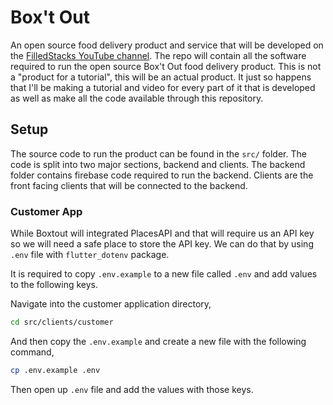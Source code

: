# Box't Out

An open source food delivery product and service that will be developed on the [FilledStacks YouTube channel](https://youtube.com/playlist?list=PLdTodMosi-BzqMe7fU9Bin3z14_hqNHRA). The repo will contain all the software required to run the open source Box't Out food delivery product. This is not a "product for a tutorial", this will be an actual product. It just so happens that I'll be making a tutorial and video for every part of it that is developed as well as make all the code available through this repository.

## Setup

The source code to run the product can be found in the `src/` folder. The code is split into two major sections, backend and clients. The backend folder contains firebase code required to run the backend. Clients are the front facing clients that will be connected to the backend.

### Customer App

While Boxtout will integrated PlacesAPI and that will require us an API key so we will need a safe place to store the API key. We can do that by using `.env` file with `flutter_dotenv` package.

It is required to copy `.env.example` to a new file called `.env` and add values to the following keys.

Navigate into the customer application directory,
```bash
cd src/clients/customer
```

And then copy the `.env.example` and create a new file with the following command,
```bash
cp .env.example .env
```

Then open up `.env` file and add the values with those keys.

